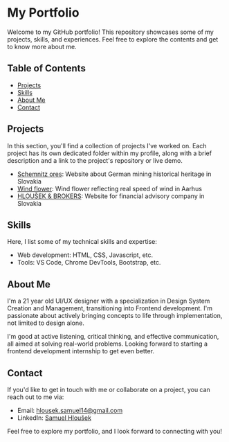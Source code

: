 # My Portfolio

Welcome to my GitHub portfolio! This repository showcases some of my projects, skills, and experiences. Feel free to explore the contents and get to know more about me.

## Table of Contents

- [Projects](#projects)
- [Skills](#skills)
- [About Me](#about-me)
- [Contact](#contact)

## Projects

In this section, you'll find a collection of projects I've worked on. Each project has its own dedicated folder within my profile, along with a brief description and a link to the project's repository or live demo.

- [Schemnitz ores](https://github.com/Gansey14/Schemnitz-ores): Website about German mining historical heritage in Slovakia
- [Wind flower](https://github.com/Gansey14/Wind-flower---Poster-museum-ad): Wind flower reflecting real speed of wind in Aarhus
- [HLOUŠEK & BROKERS](https://www.hlousekbrokers.sk/): Website for financial advisory company in Slovakia

## Skills

Here, I list some of my technical skills and expertise:

- Web development: HTML, CSS, Javascript, etc.
- Tools: VS Code, Chrome DevTools, Bootstrap, etc.

## About Me

I'm a 21 year old UI/UX designer with a specialization in Design System Creation and Management, transitioning into Frontend development. I'm passionate about actively bringing concepts to life through implementation, not limited to design alone. 

I'm good at active listening, critical thinking, and effective communication, all aimed at solving real-world problems. Looking forward to starting a frontend development internship to get even better.

## Contact

If you'd like to get in touch with me or collaborate on a project, you can reach out to me via:

- Email: hlousek.samuel14@gmail.com
- LinkedIn: [Samuel Hloušek](https://www.[linkedin.com/in/yourusername](https://www.linkedin.com/in/samuel-hlou%C5%A1ek-4719831b1/))

Feel free to explore my portfolio, and I look forward to connecting with you!
